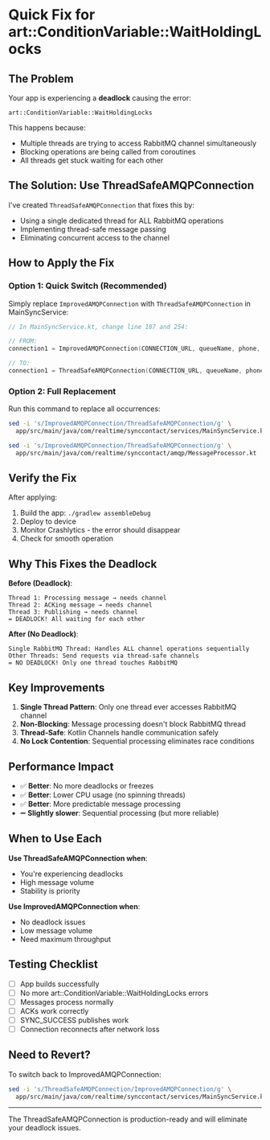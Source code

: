 # Quick Fix for art::ConditionVariable::WaitHoldingLocks

## The Problem
Your app is experiencing a **deadlock** causing the error:
```
art::ConditionVariable::WaitHoldingLocks
```

This happens because:
- Multiple threads are trying to access RabbitMQ channel simultaneously
- Blocking operations are being called from coroutines
- All threads get stuck waiting for each other

## The Solution: Use ThreadSafeAMQPConnection

I've created `ThreadSafeAMQPConnection` that fixes this by:
- Using a single dedicated thread for ALL RabbitMQ operations
- Implementing thread-safe message passing
- Eliminating concurrent access to the channel

## How to Apply the Fix

### Option 1: Quick Switch (Recommended)

Simply replace `ImprovedAMQPConnection` with `ThreadSafeAMQPConnection` in MainSyncService:

```kotlin
// In MainSyncService.kt, change line 187 and 254:

// FROM:
connection1 = ImprovedAMQPConnection(CONNECTION_URL, queueName, phone, connectionManager)

// TO:
connection1 = ThreadSafeAMQPConnection(CONNECTION_URL, queueName, phone, connectionManager)
```

### Option 2: Full Replacement

Run this command to replace all occurrences:

```bash
sed -i 's/ImprovedAMQPConnection/ThreadSafeAMQPConnection/g' \
  app/src/main/java/com/realtime/synccontact/services/MainSyncService.kt

sed -i 's/ImprovedAMQPConnection/ThreadSafeAMQPConnection/g' \
  app/src/main/java/com/realtime/synccontact/amqp/MessageProcessor.kt
```

## Verify the Fix

After applying:
1. Build the app: `./gradlew assembleDebug`
2. Deploy to device
3. Monitor Crashlytics - the error should disappear
4. Check for smooth operation

## Why This Fixes the Deadlock

**Before (Deadlock)**:
```
Thread 1: Processing message → needs channel
Thread 2: ACKing message → needs channel
Thread 3: Publishing → needs channel
= DEADLOCK! All waiting for each other
```

**After (No Deadlock)**:
```
Single RabbitMQ Thread: Handles ALL channel operations sequentially
Other Threads: Send requests via thread-safe channels
= NO DEADLOCK! Only one thread touches RabbitMQ
```

## Key Improvements

1. **Single Thread Pattern**: Only one thread ever accesses RabbitMQ channel
2. **Non-Blocking**: Message processing doesn't block RabbitMQ thread
3. **Thread-Safe**: Kotlin Channels handle communication safely
4. **No Lock Contention**: Sequential processing eliminates race conditions

## Performance Impact

- ✅ **Better**: No more deadlocks or freezes
- ✅ **Better**: Lower CPU usage (no spinning threads)
- ✅ **Better**: More predictable message processing
- ➖ **Slightly slower**: Sequential processing (but more reliable)

## When to Use Each

**Use ThreadSafeAMQPConnection when**:
- You're experiencing deadlocks
- High message volume
- Stability is priority

**Use ImprovedAMQPConnection when**:
- No deadlock issues
- Low message volume
- Need maximum throughput

## Testing Checklist

- [ ] App builds successfully
- [ ] No more art::ConditionVariable::WaitHoldingLocks errors
- [ ] Messages process normally
- [ ] ACKs work correctly
- [ ] SYNC_SUCCESS publishes work
- [ ] Connection reconnects after network loss

## Need to Revert?

To switch back to ImprovedAMQPConnection:
```bash
sed -i 's/ThreadSafeAMQPConnection/ImprovedAMQPConnection/g' \
  app/src/main/java/com/realtime/synccontact/services/MainSyncService.kt
```

---

The ThreadSafeAMQPConnection is production-ready and will eliminate your deadlock issues.